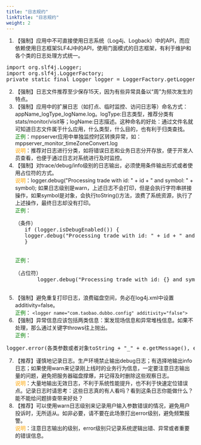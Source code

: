 ```yaml
---
title: "日志规约"
linkTitle: "日志规约"
weight: 2
---
```


1. 【强制】应用中不可直接使用日志系统（Log4j、Logback）中的API，而应依赖使用日志框架SLF4J中的API，使用门面模式的日志框架，有利于维护和各个类的日志处理方式统一。 
<pre>
import org.slf4j.Logger;
import org.slf4j.LoggerFactory;
private static final Logger logger = LoggerFactory.getLogger(Abc.class);  
</pre>
2. 【强制】日志文件推荐至少保存15天，因为有些异常具备以“周”为频次发生的特点。 
3. 【强制】应用中的扩展日志（如打点、临时监控、访问日志等）命名方式：appName_logType_logName.log。logType:日志类型，推荐分类有stats/monitor/visit等；logName:日志描述。这种命名的好处：通过文件名就可知道日志文件属于什么应用，什么类型，什么目的，也有利于归类查找。 
<br><span style="color:green">正例</span>：mppserver应用中单独监控时区转换异常，如：                                 
mppserver_monitor_timeZoneConvert.log 
<br><span style="color:orange">说明</span>：推荐对日志进行分类，如将错误日志和业务日志分开存放，便于开发人员查看，也便于通过日志对系统进行及时监控。 
4. 【强制】对trace/debug/info级别的日志输出，必须使用条件输出形式或者使用占位符的方式。 
   <br><span style="color:orange">说明</span>：logger.debug("Processing trade with id: " + id + " and symbol: " + symbol); 如果日志级别是warn，上述日志不会打印，但是会执行字符串拼接操作，如果symbol是对象，会执行toString()方法，浪费了系统资源，执行了上述操作，最终日志却没有打印。 
   <br><span style="color:green">正例</span>：
    <pre>（条件） 
      if (logger.isDebugEnabled()) {    
      logger.debug("Processing trade with id: " + id + " and symbol: " + symbol);   
      }  </pre>     
   <br><span style="color:green">正例</span>：
    <pre>（占位符） 
          logger.debug("Processing trade with id: {} and symbol : {} ", id, symbol);  
    </pre>
5. 【强制】避免重复打印日志，浪费磁盘空间，务必在log4j.xml中设置additivity=false。 
   <br><span style="color:green">正例</span>：
      `<logger name="com.taobao.dubbo.config" additivity="false">`
6. 【强制】异常信息应该包括两类信息：案发现场信息和异常堆栈信息。如果不处理，那么通过关键字throws往上抛出。 
<br><span style="color:green">正例</span>：
<pre>logger.error(各类参数或者对象toString + "_" + e.getMessage(), e);</pre> 
7. 【推荐】谨慎地记录日志。生产环境禁止输出debug日志；有选择地输出info日志；如果使用warn来记录刚上线时的业务行为信息，一定要注意日志输出量的问题，避免把服务器磁盘撑爆，并记得及时删除这些观察日志。 <br><span style="color:orange">说明</span>：大量地输出无效日志，不利于系统性能提升，也不利于快速定位错误点。记录日志时请思考：这些日志真的有人看吗？看到这条日志你能做什么？能不能给问题排查带来好处？ 
8. 【推荐】可以使用warn日志级别来记录用户输入参数错误的情况，避免用户投诉时，无所适从。如非必要，请不要在此场景打出error级别，避免频繁报警。
<br><span style="color:orange">说明</span>：注意日志输出的级别，error级别只记录系统逻辑出错、异常或者重要的错误信息。